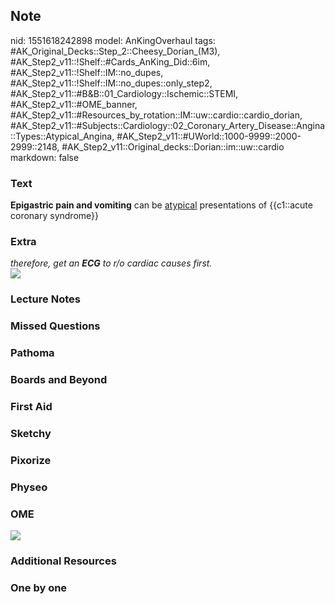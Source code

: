 ## Note
nid: 1551618242898
model: AnKingOverhaul
tags: #AK_Original_Decks::Step_2::Cheesy_Dorian_(M3), #AK_Step2_v11::!Shelf::#Cards_AnKing_Did::6im, #AK_Step2_v11::!Shelf::IM::no_dupes, #AK_Step2_v11::!Shelf::IM::no_dupes::only_step2, #AK_Step2_v11::#B&B::01_Cardiology::Ischemic::STEMI, #AK_Step2_v11::#OME_banner, #AK_Step2_v11::#Resources_by_rotation::IM::uw::cardio::cardio_dorian, #AK_Step2_v11::#Subjects::Cardiology::02_Coronary_Artery_Disease::Angina::Types::Atypical_Angina, #AK_Step2_v11::#UWorld::1000-9999::2000-2999::2148, #AK_Step2_v11::Original_decks::Dorian::im::uw::cardio
markdown: false

### Text
<b>Epigastric pain and vomiting</b> can be <u>atypical</u>
presentations of {{c1::acute coronary syndrome}}

### Extra
<div>
  <i>therefore, get an <b>ECG</b> to r/o cardiac causes first.</i>
</div>
<div>
  <i><img src="paste-310401581449219.jpg"></i>
</div>

### Lecture Notes


### Missed Questions


### Pathoma


### Boards and Beyond


### First Aid


### Sketchy


### Pixorize


### Physeo


### OME
<div class="ome-widget">
  <a href="https://onlinemeded.org?ref=anki"><img src=
  "_OME_AnkiFlashcards_General_4.png"></a>
</div>

### Additional Resources


### One by one

